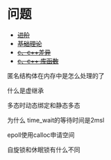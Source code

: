 # 问题
* ~~[进阶](./advance/issues.md)~~
* ~~[基础理论](./advance/issues.md)~~
* ~~[c、c++差异](./difference/issues.md)~~
* ~~[c、c++ 库函数](./libraryFunc/issues.md)~~

匿名结构体在内存中是怎么处理的了

什么是虚继承

多态时动态绑定和静态多态

为什么 time_wait的等待时间是2msl

epoll使用calloc申请空间

自旋锁和休眠锁有什么不同